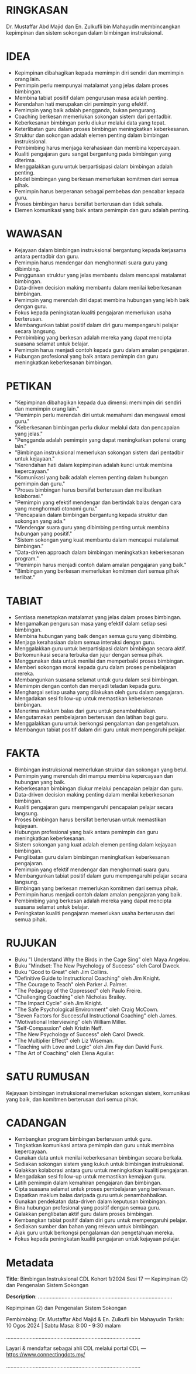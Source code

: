 # RINGKASAN
Dr. Mustaffar Abd Majid dan En. Zulkufli bin Mahayudin membincangkan kepimpinan dan sistem sokongan dalam bimbingan instruksional.

# IDEA
- Kepimpinan dibahagikan kepada memimpin diri sendiri dan memimpin orang lain.
- Pemimpin perlu mempunyai matalamat yang jelas dalam proses bimbingan.
- Membina tabiat positif dalam pengurusan masa adalah penting.
- Kerendahan hati merupakan ciri pemimpin yang efektif.
- Pemimpin yang baik adalah pengganda, bukan pengurang.
- Coaching berkesan memerlukan sokongan sistem dari pentadbir.
- Keberkesanan bimbingan perlu diukur melalui data yang tepat.
- Keterlibatan guru dalam proses bimbingan meningkatkan keberkesanan.
- Struktur dan sokongan adalah elemen penting dalam bimbingan instruksional.
- Pembimbing harus menjaga kerahasiaan dan membina kepercayaan.
- Kualiti pengajaran guru sangat bergantung pada bimbingan yang diterima.
- Menggalakkan guru untuk berpartisipasi dalam bimbingan adalah penting.
- Model bimbingan yang berkesan memerlukan komitmen dari semua pihak.
- Pemimpin harus berperanan sebagai pembebas dan pencabar kepada guru.
- Proses bimbingan harus bersifat berterusan dan tidak sehala.
- Elemen komunikasi yang baik antara pemimpin dan guru adalah penting.

# WAWASAN
- Kejayaan dalam bimbingan instruksional bergantung kepada kerjasama antara pentadbir dan guru.
- Pemimpin harus mendengar dan menghormati suara guru yang dibimbing.
- Penggunaan struktur yang jelas membantu dalam mencapai matalamat bimbingan.
- Data-driven decision making membantu dalam menilai keberkesanan bimbingan.
- Pemimpin yang merendah diri dapat membina hubungan yang lebih baik dengan guru.
- Fokus kepada peningkatan kualiti pengajaran memerlukan usaha berterusan.
- Membangunkan tabiat positif dalam diri guru mempengaruhi pelajar secara langsung.
- Pembimbing yang berkesan adalah mereka yang dapat mencipta suasana selamat untuk belajar.
- Pemimpin harus menjadi contoh kepada guru dalam amalan pengajaran.
- Hubungan profesional yang baik antara pemimpin dan guru meningkatkan keberkesanan bimbingan.

# PETIKAN
- "Kepimpinan dibahagikan kepada dua dimensi: memimpin diri sendiri dan memimpin orang lain."
- "Pemimpin perlu merendah diri untuk memahami dan mengawal emosi guru."
- "Keberkesanan bimbingan perlu diukur melalui data dan pencapaian yang jelas."
- "Pengganda adalah pemimpin yang dapat meningkatkan potensi orang lain."
- "Bimbingan instruksional memerlukan sokongan sistem dari pentadbir untuk kejayaan."
- "Kerendahan hati dalam kepimpinan adalah kunci untuk membina kepercayaan."
- "Komunikasi yang baik adalah elemen penting dalam hubungan pemimpin dan guru."
- "Proses bimbingan harus bersifat berterusan dan melibatkan kolaborasi."
- "Pemimpin yang efektif mendengar dan bertindak balas dengan cara yang menghormati otonomi guru."
- "Pencapaian dalam bimbingan bergantung kepada struktur dan sokongan yang ada."
- "Mendengar suara guru yang dibimbing penting untuk membina hubungan yang positif."
- "Sistem sokongan yang kuat membantu dalam mencapai matalamat bimbingan."
- "Data-driven approach dalam bimbingan meningkatkan keberkesanan program."
- "Pemimpin harus menjadi contoh dalam amalan pengajaran yang baik."
- "Bimbingan yang berkesan memerlukan komitmen dari semua pihak terlibat."

# TABIAT
- Sentiasa menetapkan matalamat yang jelas dalam proses bimbingan.
- Mengamalkan pengurusan masa yang efektif dalam setiap sesi bimbingan.
- Membina hubungan yang baik dengan semua guru yang dibimbing.
- Menjaga kerahasiaan dalam semua interaksi dengan guru.
- Menggalakkan guru untuk berpartisipasi dalam bimbingan secara aktif.
- Berkomunikasi secara terbuka dan jujur dengan semua pihak.
- Menggunakan data untuk menilai dan memperbaiki proses bimbingan.
- Memberi sokongan moral kepada guru dalam proses pembelajaran mereka.
- Membangunkan suasana selamat untuk guru dalam sesi bimbingan.
- Memimpin dengan contoh dan menjadi teladan kepada guru.
- Menghargai setiap usaha yang dilakukan oleh guru dalam pengajaran.
- Mengadakan sesi follow-up untuk memastikan keberkesanan bimbingan.
- Menerima maklum balas dari guru untuk penambahbaikan.
- Mengutamakan pembelajaran berterusan dan latihan bagi guru.
- Menggalakkan guru untuk berkongsi pengalaman dan pengetahuan.
- Membangun tabiat positif dalam diri guru untuk mempengaruhi pelajar.

# FAKTA
- Bimbingan instruksional memerlukan struktur dan sokongan yang betul.
- Pemimpin yang merendah diri mampu membina kepercayaan dan hubungan yang baik.
- Keberkesanan bimbingan diukur melalui pencapaian pelajar dan guru.
- Data-driven decision making penting dalam menilai keberkesanan bimbingan.
- Kualiti pengajaran guru mempengaruhi pencapaian pelajar secara langsung.
- Proses bimbingan harus bersifat berterusan untuk memastikan kejayaan.
- Hubungan profesional yang baik antara pemimpin dan guru meningkatkan keberkesanan.
- Sistem sokongan yang kuat adalah elemen penting dalam kejayaan bimbingan.
- Penglibatan guru dalam bimbingan meningkatkan keberkesanan pengajaran.
- Pemimpin yang efektif mendengar dan menghormati suara guru.
- Membangunkan tabiat positif dalam guru mempengaruhi pelajar secara langsung.
- Bimbingan yang berkesan memerlukan komitmen dari semua pihak.
- Pemimpin harus menjadi contoh dalam amalan pengajaran yang baik.
- Pembimbing yang berkesan adalah mereka yang dapat mencipta suasana selamat untuk belajar.
- Peningkatan kualiti pengajaran memerlukan usaha berterusan dari semua pihak.

# RUJUKAN
- Buku "I Understand Why the Birds in the Cage Sing" oleh Maya Angelou.
- Buku "Mindset: The New Psychology of Success" oleh Carol Dweck.
- Buku "Good to Great" oleh Jim Collins.
- "Definitive Guide to Instructional Coaching" oleh Jim Knight.
- "The Courage to Teach" oleh Parker J. Palmer.
- "The Pedagogy of the Oppressed" oleh Paulo Freire.
- "Challenging Coaching" oleh Nicholas Brailey.
- "The Impact Cycle" oleh Jim Knight.
- "The Safe Psychological Environment" oleh Craig McCown.
- "Seven Factors for Successful Instructional Coaching" oleh James.
- "Motivational Interviewing" oleh William Miller.
- "Self-Compassion" oleh Kristin Neff.
- "The New Psychology of Success" oleh Carol Dweck.
- "The Multiplier Effect" oleh Liz Wiseman.
- "Teaching with Love and Logic" oleh Jim Fay dan David Funk.
- "The Art of Coaching" oleh Elena Aguilar.

# SATU RUMUSAN
Kejayaan bimbingan instruksional memerlukan sokongan sistem, komunikasi yang baik, dan komitmen berterusan dari semua pihak.

# CADANGAN
- Kembangkan program bimbingan berterusan untuk guru.
- Tingkatkan komunikasi antara pemimpin dan guru untuk membina kepercayaan.
- Gunakan data untuk menilai keberkesanan bimbingan secara berkala.
- Sediakan sokongan sistem yang kukuh untuk bimbingan instruksional.
- Galakkan kolaborasi antara guru untuk meningkatkan kualiti pengajaran.
- Mengadakan sesi follow-up untuk memastikan kemajuan guru.
- Latih pemimpin dalam kemahiran pengajaran dan bimbingan.
- Cipta suasana selamat untuk proses pembelajaran yang berkesan.
- Dapatkan maklum balas daripada guru untuk penambahbaikan.
- Gunakan pendekatan data-driven dalam keputusan bimbingan.
- Bina hubungan profesional yang positif dengan semua guru.
- Galakkan penglibatan aktif guru dalam proses bimbingan.
- Kembangkan tabiat positif dalam diri guru untuk mempengaruhi pelajar.
- Sediakan sumber dan bahan yang relevan untuk bimbingan.
- Ajak guru untuk berkongsi pengalaman dan pengetahuan mereka.
- Fokus kepada peningkatan kualiti pengajaran untuk kejayaan pelajar.

# Metadata
**Title**: Bimbingan Instruksional CDL Kohort 1/2024 Sesi 17 — Kepimpinan (2) dan Pengenalan Sistem Sokongan

**Description**: ...........................................................................................

Kepimpinan (2) dan Pengenalan Sistem Sokongan

Pembimbing: Dr. Mustaffar Abd Majid & En. Zulkufli bin Mahayudin
Tarikh: 10 Ogos 2024   |   Sabtu
Masa: 8:00 - 9:30 malam

...........................................................................................

Layari & mendaftar sebagai ahli CDL melalui portal CDL — https://www.connectingdots.my/

...........................................................................................